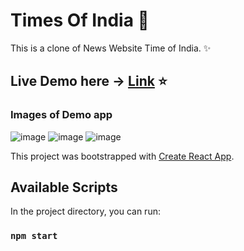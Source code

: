 # Times Of India :tada:

This is a clone of News Website Time of India. :sparkles:

## Live Demo here -> [Link](https://times-of-india-venustokyo.netlify.app/) :star:

### Images of Demo app
![image](https://user-images.githubusercontent.com/66830887/220103460-a071f699-4c61-4094-bf6a-61ce03773fde.png)
![image](https://user-images.githubusercontent.com/66830887/220103680-ade7715f-ffd8-4b5e-ae5d-ab582277570f.png)
![image](https://user-images.githubusercontent.com/66830887/220103964-c786192f-c1bb-47a6-bf6f-39f900c14f2a.png)

This project was bootstrapped with [Create React App](https://github.com/facebook/create-react-app).

## Available Scripts

In the project directory, you can run:

### `npm start`
